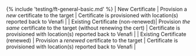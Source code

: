 {% include 'testing/ft-general-basic.md' %}
| New Certificate | Provision a *new* certificate to the target | Certificate is provisioned with location(s) reported back to Venafi | 
| Existing Certificate (non-renewed)| Provision *the same* certificate to the target (without renewing the cert) | Certificate is provisioned with location(s) reported back to Venafi | 
| Existing Certificate (renewed) | Provision a *renewed* certificate to the target | Certificate is provisioned with location(s) reported back to Venafi |